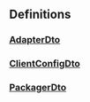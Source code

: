 
<a name="definitions"></a>
## Definitions

<a name="ref-adapterdto"></a>
### [AdapterDto](definitions/AdapterDto.md#adapterdto)

<a name="ref-clientconfigdto"></a>
### [ClientConfigDto](definitions/ClientConfigDto.md#clientconfigdto)

<a name="ref-packagerdto"></a>
### [PackagerDto](definitions/PackagerDto.md#packagerdto)


